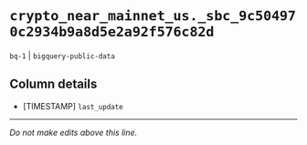 # `crypto_near_mainnet_us._sbc_9c504970c2934b9a8d5e2a92f576c82d`
`bq-1` | `bigquery-public-data`

## Column details
* [TIMESTAMP] `last_update`

-------------------------------------------------------------------------------
*Do not make edits above this line.*
